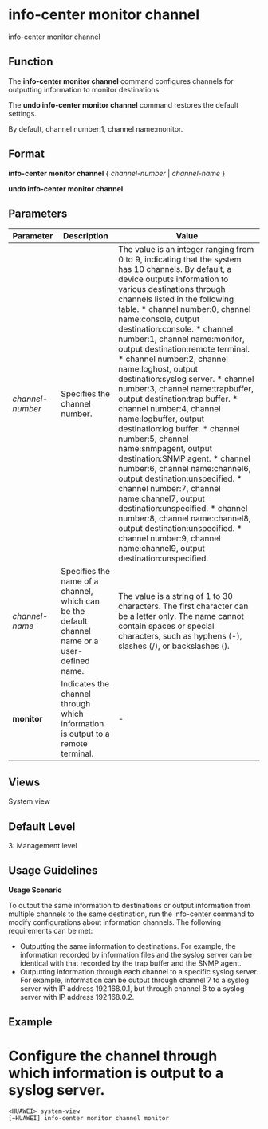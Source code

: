 info-center monitor channel
===========================

info-center monitor channel

Function
--------



The **info-center monitor channel** command configures channels for outputting information to monitor destinations.

The **undo info-center monitor channel** command restores the default settings.



By default, channel number:1, channel name:monitor.


Format
------

**info-center monitor channel** { *channel-number* | *channel-name* }

**undo info-center monitor channel**


Parameters
----------

| Parameter | Description | Value |
| --- | --- | --- |
| *channel-number* | Specifies the channel number. | The value is an integer ranging from 0 to 9, indicating that the system has 10 channels.  By default, a device outputs information to various destinations through channels listed in the following table.   * channel number:0, channel name:console, output destination:console. * channel number:1, channel name:monitor, output destination:remote terminal. * channel number:2, channel name:loghost, output destination:syslog server. * channel number:3, channel name:trapbuffer, output destination:trap buffer. * channel number:4, channel name:logbuffer, output destination:log buffer. * channel number:5, channel name:snmpagent, output destination:SNMP agent. * channel number:6, channel name:channel6, output destination:unspecified. * channel number:7, channel name:channel7, output destination:unspecified. * channel number:8, channel name:channel8, output destination:unspecified. * channel number:9, channel name:channel9, output destination:unspecified. |
| *channel-name* | Specifies the name of a channel, which can be the default channel name or a user-defined name. | The value is a string of 1 to 30 characters. The first character can be a letter only. The name cannot contain spaces or special characters, such as hyphens (-), slashes (/), or backslashes (\). |
| **monitor** | Indicates the channel through which information is output to a remote terminal. | - |



Views
-----

System view


Default Level
-------------

3: Management level


Usage Guidelines
----------------

**Usage Scenario**

To output the same information to destinations or output information from multiple channels to the same destination, run the info-center command to modify configurations about information channels. The following requirements can be met:

* Outputting the same information to destinations. For example, the information recorded by information files and the syslog server can be identical with that recorded by the trap buffer and the SNMP agent.
* Outputting information through each channel to a specific syslog server. For example, information can be output through channel 7 to a syslog server with IP address 192.168.0.1, but through channel 8 to a syslog server with IP address 192.168.0.2.

Example
-------

# Configure the channel through which information is output to a syslog server.
```
<HUAWEI> system-view
[~HUAWEI] info-center monitor channel monitor

```